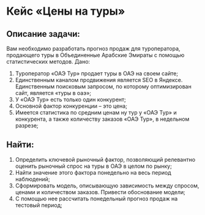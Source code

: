 # Кейс «Цены на туры»

## Описание задачи:
Вам необходимо разработать прогноз продаж для туроператора, продающего туры в Объединенные Арабские Эмираты с помощью статистических методов. 
Дано:
1) Туроператор «ОАЭ Тур» продает туры в ОАЭ на своем сайте;
2) Единственным каналом продвижения является SEO в Яндексе. Единственным поисковым запросом, по которому оптимизирован сайт, является «туры в оаэ»;
3) У «ОАЭ Тур» есть только один конкурент;
4) Основной фактор конкуренции – это цена;
5) Имеется статистика по средним ценам ну тур у «ОАЭ Тур» и конкурента, а также количеству заказов «ОАЭ Тур», в недельном разрезе;

## Найти:
1) Определить ключевой рыночный фактор, позволяющий релевантно оценить рыночный спрос на туры в ОАЭ в целом по рынку;
2) Найти значение этого фактора понедельно на весь период наблюдений;
3) Сформировать модель, описывающую зависимость между спросом, ценами и количеством заказов. Привести обоснование модели;
4) С помощью нее рассчитать понедельный прогноз продаж на тестовый период;
